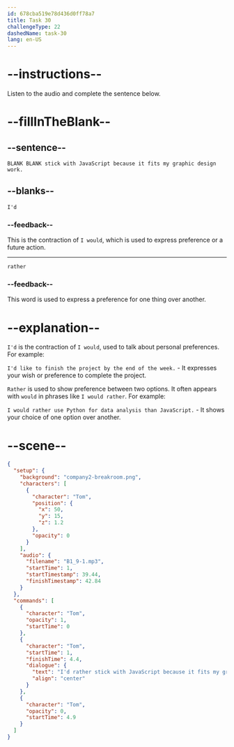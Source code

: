 ```yaml
---
id: 678cba519e78d436d0ff78a7
title: Task 30
challengeType: 22
dashedName: task-30
lang: en-US
---
```


<!-- (audio) Tom: I'd rather stick with JavaScript because it fits my graphic design work. -->

# --instructions--

Listen to the audio and complete the sentence below.

# --fillInTheBlank--

## --sentence--

`BLANK BLANK stick with JavaScript because it fits my graphic design work.`

## --blanks--

`I'd`

### --feedback--

This is the contraction of `I would`, which is used to express preference or a future action.

---

`rather`

### --feedback--

This word is used to express a preference for one thing over another.

# --explanation--

`I'd` is the contraction of `I would`, used to talk about personal preferences. For example:

`I'd like to finish the project by the end of the week.` - It expresses your wish or preference to complete the project.

`Rather` is used to show preference between two options. It often appears with `would` in phrases like `I would rather`. For example:

`I would rather use Python for data analysis than JavaScript.` - It shows your choice of one option over another.

# --scene--

```json
{
  "setup": {
    "background": "company2-breakroom.png",
    "characters": [
      {
        "character": "Tom",
        "position": {
          "x": 50,
          "y": 15,
          "z": 1.2
        },
        "opacity": 0
      }
    ],
    "audio": {
      "filename": "B1_9-1.mp3",
      "startTime": 1,
      "startTimestamp": 39.44,
      "finishTimestamp": 42.84
    }
  },
  "commands": [
    {
      "character": "Tom",
      "opacity": 1,
      "startTime": 0
    },
    {
      "character": "Tom",
      "startTime": 1,
      "finishTime": 4.4,
      "dialogue": {
        "text": "I'd rather stick with JavaScript because it fits my graphic design work.",
        "align": "center"
      }
    },
    {
      "character": "Tom",
      "opacity": 0,
      "startTime": 4.9
    }
  ]
}
```
